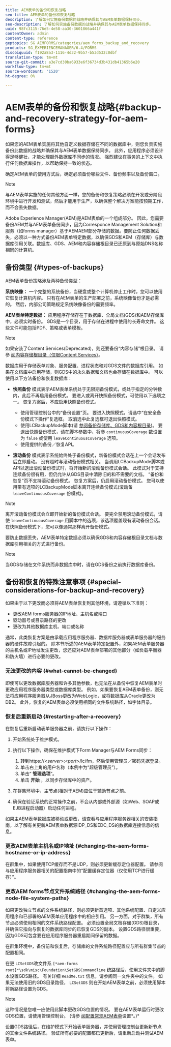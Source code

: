 ```yaml
---
title: AEM表单的备份和恢复战略
seo-title: AEM表单的备份和恢复战略
description: 了解如何实施备份数据的战略并确保其与AEM表单数据保持同步。
seo-description: 了解如何实施备份数据的战略并确保其与AEM表单数据保持同步。
uuid: 98fc3115-76e5-4e58-aa30-3601866a441f
contentOwner: admin
content-type: reference
geptopics: SG_AEMFORMS/categories/aem_forms_backup_and_recovery
products: SG_EXPERIENCEMANAGER/6.4/FORMS
discoiquuid: f192a8a3-1116-4d32-9b57-b53d532c0dbf
translation-type: tm+mt
source-git-commit: a3e7cd30ba6933e6f36734d3b431db41365b6e20
workflow-type: tm+mt
source-wordcount: '1520'
ht-degree: 0%

---
```



# AEM表单的备份和恢复战略{#backup-and-recovery-strategy-for-aem-forms}

如果您的AEM表单实施将其他自定义数据存储在不同的数据库中，则您负责实施备份此数据的战略并确保其与AEM表单数据保持同步。 此外，应用程序必须设计得足够健壮，才能处理额外数据库不同步的情况。 强烈建议在事务的上下文中执行任何数据库操作，以帮助保持一致的状态。

确定AEM表单的使用方式后，确定必须备份哪些文件、备份频率以及备份窗口。

>[!NOTE]
>
>与AEM表单实施的任何其他方面一样，您的备份和恢复策略必须在开发或分阶段环境中进行开发和测试，然后才能用于生产，以确保整个解决方案能按预期工作，而不会丢失数据。

Adobe Experience Manager(AEM)是AEM表单的一个组成部分。 因此，您需要备份AEM并与AEM表单备份同步，因为Corresponce Management Solution和服务（如forms manager）基于AEMAEM部分存储的数据。要防止任何数据丢失，必须以一种方式备份AEM表单特定数据，以确保GDS和AEM（存储库）与数据库引用关联。数据库、GDS、AEM和内容存储根目录已还原到与原始DNS名称相同的计算机。

## 备份类型 {#types-of-backups}

AEM表单备份策略涉及两种备份类型：

**系统映像：** 一个完整的系统备份，当硬盘或整个计算机停止工作时，您可以使用它恢复计算机内容。 只有在AEM表单的生产部署之前，系统映像备份才是必需的。 然后，内部公司策略规定系统映像备份的需要频率。

**AEM表单特定数据：** 应用程序存储存在于数据库、全局文档(GDS)和AEM存储库中，必须实时备份。 GDS是一个目录，用于存储在进程中使用的长寿命文件。 这些文件可能包括PDF、策略或表单模板。

>[!NOTE]
>
>如果安装了Content Services(Deprecated)，则还要备份“内容存储”根目录。 请参 [阅内容存储根目录（仅限Content Services）](/help/forms/using/admin-help/files-back-recover.md#content-storage-root-directory-content-services-only)。

数据库用于存储表单对象、服务配置、进程状态和对GDS文件的数据库引用。 如果在文档库中启用存储，则GDS中的永久数据和文档也会存储在数据库中。 可以使用以下方法备份和恢复数据库：

* **快照备份** 模式表示AEM表单系统处于无限期备份模式，或处于指定的分钟数内，此后不再启用备份模式。 要进入或离开快照备份模式，可使用以下选项之一。 恢复方案后，不应启用快照备份模式。

   * 使用管理控制台中的“备份设置”页。 要进入快照模式，请选中“在安全备份模式下操作”复选框。 取消选中此复选框可退出快照模式。
   * 使用LCBackupMode脚本(请 [参阅备份存储库、GDS和内容根目录](/help/forms/using/admin-help/backing-aem-forms-data.md#back-up-the-database-gds-aem-repository-and-content-storage-root-directories))。 要退出快照备份模式，请在脚本参数中，将参 `continuousCoverage` 数设置为 `false` 或使用 `leaveContinuousCoverage` 选项。
   * 使用提供的备份／恢复API。 <!-- Fix broken link(see AEM forms API Reference section on AEM Forms Help and Tutorials page).-->

* **滚动备份** 模式表示系统始终处于备份模式，新备份模式会话在上一个会话发布后立即启动。 没有超时与滚动备份模式相关。 当调用LCBackupMode脚本或API以退出滚动备份模式时，将开始新的滚动备份模式会话。 此模式对于支持连续备份很有用，但仍允许从GDS目录中清除旧的和不需要的文档。 “备份和恢复”页不支持滚动备份模式。 恢复方案后，仍启用滚动备份模式。 您可以使用带有选项的LCBackupMode脚本离开连续备份模式(滚动备 `leaveContinuousCoverage` 份模式)。

>[!NOTE]
>
>离开滚动备份模式会立即开始新的备份模式会话。 要完全禁用滚动备份模式，请使 `leaveContinuousCoverage` 用脚本中的选项，该选项覆盖现有滚动备份会话。 在快照备份模式下，您可以像通常那样离开备份模式。

要防止数据丢失，AEM表单特定数据必须以确保GDS和内容存储根目录文档与数据库引用相关的方式进行备份。

>[!NOTE]
>
>当GDS存储在文件系统而非数据库中时，请在GDS备份之前执行数据库备份。

## 备份和恢复的特殊注意事项 {#special-considerations-for-backup-and-recovery}

如果由于以下更改而必须将AEM表单恢复到其他环境，请遵循以下准则：

* 更改AEM forms服务器的IP地址、主机名或端口
* 驱动器号或目录路径的更改
* 更改为其他数据库主机、端口或名称

通常，此类恢复方案是由承载应用程序服务器、数据库服务器或表单服务器的服务器的硬件故障引起的。 除本节所述的AEM表单特定配置外，如果AEM表单服务器的主机名或IP地址发生更改，您还应对AEM表单部署的其他部分（如负载平衡器和防火墙）进行必要的更改。

### 无法更改的内容 {#what-cannot-be-changed}

即使可以更改数据库服务器和许多其他参数，也无法在从备份中恢复AEM表单时更改应用程序服务器类型或数据库类型。 例如，如果要恢复AEM表单备份，则无法将应用程序服务器从JBoss更改为WebLogic，或将数据库从Oracle更改为DB2。 此外，恢复的AEM表单必须使用相同的文件系统路径，如字体目录。

### 恢复后重新启动 {#restarting-after-a-recovery}

在恢复后重新启动表单服务器之前，请执行以下操作：

1. 开始系统处于维护模式。
1. 执行以下操作，确保在维护模式下Form Manager与AEM Forms同步：

   1. 转到https://&lt;*server*>:&lt;*port*>/lc/fm，然后使用管理员／密码凭据登录。
   1. 单击右上角的用户名称（本例中为“超级管理员”）。
   1. 单击“ **管理选项**”。
   1. 单击 **开始** ，以同步存储库中的资产。

1. 在群集环境中，主节点(相对于AEM)应位于辅助节点之前。
1. 确保在验证系统的正常操作之前，不会从内部或外部源（如Web、SOAP或EJB进程启动器）启动任何进程。

如果主AEM表单数据库被移动或更改，请查看与应用程序服务器相关的安装指南，以了解有关更新AEM表单数据源IDP_DS和EDC_DS的数据库连接信息的信息。

### 更改AEM表单主机名或IP地址 {#changing-the-aem-forms-hostname-or-ip-address}

在群集中，如果使用TCP缓存而不是UDP，则必须更新缓存定位器配置。 请参阅与应用程序服务器相关的配置指南中的“配置缓存定位器（仅使用TCP进行缓存）”。

### 更改AEM forms节点文件系统路径 {#changing-the-aem-forms-node-file-system-paths}

如果更改独立节点的文件系统路径，则必须更新首选项、其他系统配置、自定义应用程序和已部署的AEM表单应用程序中的相应引用。 另一方面，对于群集，所有节点必须使用相同的文件系统路径配置。 必须设置全局文档存储(GDS)根目录，并确保它指向与恢复的数据库同步的已恢复GDS的副本。 设置GDS路径很重要，因为GDS可包含要在应用程序服务器重启期间保留的数据。

在群集环境中，备份前和恢复后，存储库的文件系统路径配置应与所有群集节点的配置相同。

在更 `LCSetGDS`改文件系 `[*aem-forms root]*\sdk\misc\Foundation\SetGDSCommandline` 统路径后，使用文件夹中的脚本设置GDS路径。 有关详细 `ReadMe.txt` 信息，请参阅同一文件夹中的文件。 如果无法使用旧的GDS目录路径， `LCSetGDS` 则在开始AEM表单之前，必须使用脚本将新路径设置为GDS。

>[!NOTE]
>
>这种情况是您唯一应使用此脚本更改GDS位置的情况。 要在AEM表单运行时更改GDS位置，请使用管理控制台。 (请参 [阅配置常规AEM表单](/help/forms/using/admin-help/configure-general-aem-forms-settings.md#configure-general-aem-forms-settings)设置*。)*

设置GDS路径后，在维护模式下开始表单服务器，并使用管理控制台更新新节点的其余文件系统路径。 验证所有必要的配置都已更新后，请重新启动并测试AEM表单。
